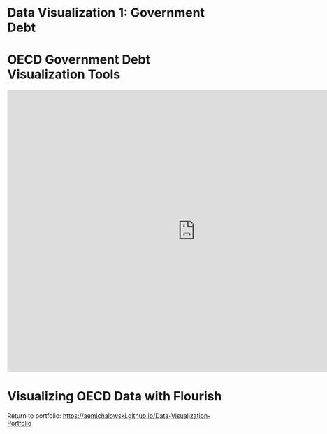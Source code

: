 # Data Visualization 1: Government Debt

# OECD Government Debt Visualization Tools
<iframe src="https://data.oecd.org/chart/6vwE" width="860" height="645" style="border: 0" mozallowfullscreen="true" webkitallowfullscreen="true" allowfullscreen="true"><a href="https://data.oecd.org/chart/6vwE" target="_blank">OECD Chart: General government debt, Total, % of GDP, Annual, 2019</a></iframe>

# Visualizing OECD Data with Flourish

<div class="flourish-embed flourish-chart" data-src="visualisation/7697432"><script src="https://public.flourish.studio/resources/embed.js"></script></div>

<div class="flourish-embed flourish-scatter" data-src="visualisation/7700575"><script src="https://public.flourish.studio/resources/embed.js"></script></div>




Return to portfolio: https://aemichalowski.github.io/Data-Visualization-Portfolio
